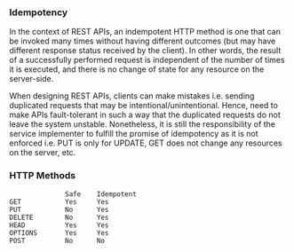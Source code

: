 ### Idempotency

In the context of REST APIs, an indempotent HTTP method is one that can be invoked many times without having different outcomes (but may have different response status received by the client). In other words, the result of a successfully performed request is independent of the number of times it is executed, and there is no change of state for any resource on the server-side. 

When designing REST APIs, clients can make mistakes i.e. sending duplicated requests that may be intentional/unintentional. Hence, need to make APIs fault-tolerant in such a way that the duplicated requests do not leave the system unstable. Nonetheless, it is still the responsibility of the service implementer to fulfill the promise of idempotency as it is not enforced i.e. PUT is only for UPDATE, GET does not change any resources on the server, etc.

### HTTP Methods

```
              Safe    Idempotent
GET           Yes     Yes  
PUT           No      Yes
DELETE        No      Yes
HEAD          Yes     Yes
OPTIONS       Yes     Yes
POST          No      No
```
